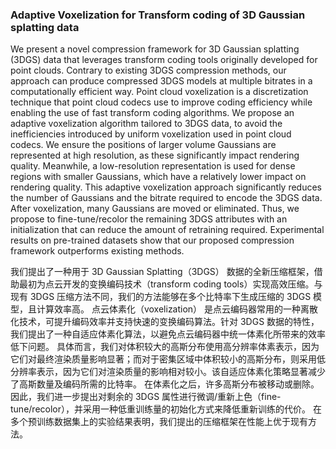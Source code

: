 ### Adaptive Voxelization for Transform coding of 3D Gaussian splatting data

We present a novel compression framework for 3D Gaussian splatting (3DGS) data that leverages transform coding tools originally developed for point clouds. Contrary to existing 3DGS compression methods, our approach can produce compressed 3DGS models at multiple bitrates in a computationally efficient way. Point cloud voxelization is a discretization technique that point cloud codecs use to improve coding efficiency while enabling the use of fast transform coding algorithms. We propose an adaptive voxelization algorithm tailored to 3DGS data, to avoid the inefficiencies introduced by uniform voxelization used in point cloud codecs. We ensure the positions of larger volume Gaussians are represented at high resolution, as these significantly impact rendering quality. Meanwhile, a low-resolution representation is used for dense regions with smaller Gaussians, which have a relatively lower impact on rendering quality. This adaptive voxelization approach significantly reduces the number of Gaussians and the bitrate required to encode the 3DGS data. After voxelization, many Gaussians are moved or eliminated. Thus, we propose to fine-tune/recolor the remaining 3DGS attributes with an initialization that can reduce the amount of retraining required. Experimental results on pre-trained datasets show that our proposed compression framework outperforms existing methods.

我们提出了一种用于 3D Gaussian Splatting（3DGS） 数据的全新压缩框架，借助最初为点云开发的变换编码技术（transform coding tools）实现高效压缩。与现有 3DGS 压缩方法不同，我们的方法能够在多个比特率下生成压缩的 3DGS 模型，且计算效率高。
点云体素化（voxelization） 是点云编码器常用的一种离散化技术，可提升编码效率并支持快速的变换编码算法。针对 3DGS 数据的特性，我们提出了一种自适应体素化算法，以避免点云编码器中统一体素化所带来的效率低下问题。
具体而言，我们对体积较大的高斯分布使用高分辨率体素表示，因为它们对最终渲染质量影响显著；而对于密集区域中体积较小的高斯分布，则采用低分辨率表示，因为它们对渲染质量的影响相对较小。该自适应体素化策略显著减少了高斯数量及编码所需的比特率。
在体素化之后，许多高斯分布被移动或删除。因此，我们进一步提出对剩余的 3DGS 属性进行微调/重新上色（fine-tune/recolor），并采用一种低重训练量的初始化方式来降低重新训练的代价。
在多个预训练数据集上的实验结果表明，我们提出的压缩框架在性能上优于现有方法。
